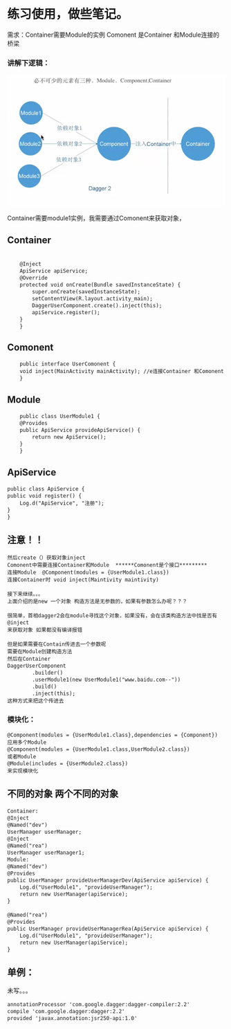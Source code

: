 # 练习使用，做些笔记。

需求：Container需要Module的实例
Comonent 是Container 和Module连接的桥梁

### 讲解下逻辑：

<img src="readme_source/pic.png"/>

Container需要module1实例，我需要通过Comonent来获取对象，


## Container   
  
```public class MainActivity extends AppCompatActivity {

    @Inject
    ApiService apiService;
    @Override
    protected void onCreate(Bundle savedInstanceState) {
        super.onCreate(savedInstanceState);
        setContentView(R.layout.activity_main);
        DaggerUserComponent.create().inject(this);
        apiService.register();
    }
    }
```
## Comonent

```@Comonent(modules={Module1.class})//e连接Comonent和module
    public interface UserComonent {
    void inject(MainActivity mainActivity); //e连接Container 和Comonent
    }
```
## Module

```@Module
    public class UserModule1 {
    @Provides
    public ApiService provideApiService() {
        return new ApiService();
    }
    }
```
## ApiService

    public class ApiService {
    public void register() {
        Log.d("ApiService", "注册");
    }
    }
## 注意！！

```简单的demo写好了，这里回顾下需要注意的几点，需要对象上加@inject 
然后create（）获取对象inject
Comonent中需要连接Container和Module  ******Comonent是个接口*********
连接Module  @Component(modules = {UserModule1.class})
连接Container时 void inject(Maintivity maintivity)

接下来继续。。。
上面介绍的是new 一个对象 构造方法是无参数的，如果有参数怎么办呢？？？

很简单，首相dagger2会在module寻找这个对象，如果没有，会在该类构造方法中找是否有@inject
来获取对象 如果都没有编译报错

但是如果需要在Contain传进去一个参数呢
需要在Module创建构造方法
然后在Container
DaggerUserComponent
        .builder()
        .userModule1(new UserModule1("www.baidu.com--"))
        .build()
        .inject(this);
这种方式来把这个传进去
```
### 模块化：

```引用Component
@Component(modules = {UserModule1.class},dependencies = {Component})
应用多个Module
@Component(modules = {UserModule1.class,UserModule2.class})
或者Module
@Module(includes = {UserModule2.class})
来实现模块化
```
## 不同的对象 两个不同的对象

```根据@Name 来实现
Container:
@Inject
@Named("dev")
UserManager userManager;
@Inject
@Named("rea")
UserManager userManager1;
Module:
@Named("dev")
@Provides
public UserManager provideUserManagerDev(ApiService apiService) {
    Log.d("UserModule1", "provideUserManager");
    return new UserManager(apiService);
}

@Named("rea")
@Provides
public UserManager provideUserManagerRea(ApiService apiService) {
    Log.d("UserModule1", "provideUserManager");
    return new UserManager(apiService);
}
```

## 单例：

未写。。。


```android studio3.0以上引用
annotationProcessor 'com.google.dagger:dagger-compiler:2.2'
compile 'com.google.dagger:dagger:2.2'
provided 'javax.annotation:jsr250-api:1.0'
```







